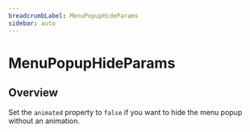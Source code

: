```yaml
---
breadcrumbLabel: MenuPopupHideParams
sidebar: auto
---
```


# MenuPopupHideParams

<ProxySummary/>

## Overview

Set the `animated` property to `false` if you want to hide the menu popup without an animation.

<ApiDocs/>
